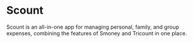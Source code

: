 # Scount
Scount is an all-in-one app for managing personal, family, and group expenses, combining the features of Smoney and Tricount in one place.
